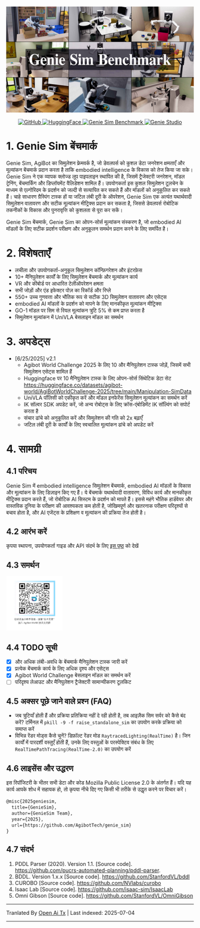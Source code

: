 ![image.png](https://raw.githubusercontent.com/AgibotTech/genie_sim/main/./docs/image.jpg)
<div align="center">
  <a href="https://github.com/AgibotTech/genie_sim">
    <img src="https://img.shields.io/badge/GitHub-grey?logo=GitHub" alt="GitHub">
  </a>
  <a href="https://huggingface.co/datasets/agibot-world/GenieSimAssets">
    <img src="https://img.shields.io/badge/HuggingFace-yellow?logo=HuggingFace" alt="HuggingFace">
  </a>
  <a href="https://agibot-world.com/sim-evaluation">
    <img src="https://img.shields.io/badge/Genie%20Sim%20Benchmark-blue?style=plastic" alt="Genie Sim Benchmark">
  </a>
  <a href="https://genie.agibot.com/en/geniestudio">
    <img src="https://img.shields.io/badge/Genie_Studio-green?style=flat" alt="Genie Studio">
  </a>
</div>

# 1. Genie Sim बेंचमार्क
Genie Sim, AgiBot का सिमुलेशन फ्रेमवर्क है, जो डेवलपर्स को कुशल डेटा जनरेशन क्षमताएँ और मूल्यांकन बेंचमार्क प्रदान करता है ताकि embodied intelligence के विकास को तेज किया जा सके। Genie Sim ने एक व्यापक क्लोज्ड लूप पाइपलाइन स्थापित की है, जिसमें ट्रैजेक्टरी जनरेशन, मॉडल ट्रेनिंग, बेंचमार्किंग और डिप्लॉयमेंट वैलिडेशन शामिल हैं। उपयोगकर्ता इस कुशल सिमुलेशन टूलचेन के माध्यम से एल्गोरिदम के प्रदर्शन को जल्दी से सत्यापित कर सकते हैं और मॉडलों को अनुकूलित कर सकते हैं। चाहे साधारण ग्रैस्पिंग टास्क हों या जटिल लंबी दूरी के ऑपरेशन, Genie Sim एक अत्यंत यथार्थवादी सिमुलेशन वातावरण और सटीक मूल्यांकन मीट्रिक्स प्रदान कर सकता है, जिससे डेवलपर्स रोबोटिक तकनीकों के विकास और पुनरावृत्ति को कुशलता से पूरा कर सकें।

Genie Sim बेंचमार्क, Genie Sim का ओपन-सोर्स मूल्यांकन संस्करण है, जो embodied AI मॉडलों के लिए सटीक प्रदर्शन परीक्षण और अनुकूलन समर्थन प्रदान करने के लिए समर्पित है।

# 2. विशेषताएँ
- लचीला और उपयोगकर्ता-अनुकूल सिमुलेशन कॉन्फ़िगरेशन और इंटरफ़ेस
- 10+ मैनिपुलेशन कार्यों के लिए सिमुलेशन बेंचमार्क और मूल्यांकन कार्य
- VR और कीबोर्ड पर आधारित टेलीऑपरेशन क्षमता
- सभी जोड़ों और एंड इफेक्टर पोज़ का रिकॉर्ड और रिप्ले
- 550+ उच्च गुणवत्ता और भौतिक रूप से सटीक 3D सिमुलेशन वातावरण और एसेट्स
- embodied AI मॉडलों के प्रदर्शन को मापने के लिए मानकीकृत मूल्यांकन मीट्रिक्स
- GO-1 मॉडल पर सिम से रियल मूल्यांकन त्रुटि 5% से कम प्राप्त करता है
- सिमुलेशन मूल्यांकन में UniVLA बेसलाइन मॉडल का समर्थन

# 3. अपडेट्स
- [6/25/2025] v2.1
  - Agibot World Challenge 2025 के लिए 10 और मैनिपुलेशन टास्क जोड़ें, जिसमें सभी सिमुलेशन एसेट्स शामिल हैं
  - Huggingface पर 10 मैनिपुलेशन टास्क के लिए ओपन-सोर्स सिंथेटिक डेटा सेट
  https://huggingface.co/datasets/agibot-world/AgiBotWorldChallenge-2025/tree/main/Manipulation-SimData
  - UniVLA पॉलिसी को एकीकृत करें और मॉडल इनफेरेंस सिमुलेशन मूल्यांकन का समर्थन करें
  - IK सॉल्वर SDK अपडेट करें, जो अन्य रोबोट्स के लिए क्रॉस-एंबोडिमेंट IK सॉल्विंग को सपोर्ट करता है
  - संचार ढांचे को अनुकूलित करें और सिमुलेशन की गति को 2x बढ़ाएँ
  - जटिल लंबी दूरी के कार्यों के लिए स्वचालित मूल्यांकन ढांचे को अपडेट करें

# 4. सामग्री

## 4.1 परिचय
Genie Sim में embodied intelligence सिमुलेशन बेंचमार्क, embodied AI मॉडलों के विकास और मूल्यांकन के लिए डिज़ाइन किए गए हैं। ये बेंचमार्क यथार्थवादी वातावरण, विविध कार्य और मानकीकृत मीट्रिक्स प्रदान करते हैं, जो रोबोटिक AI सिस्टम के प्रदर्शन को मापते हैं। इससे महंगे भौतिक हार्डवेयर और वास्तविक दुनिया के परीक्षण की आवश्यकता कम होती है, जोखिमपूर्ण और खतरनाक परीक्षण परिदृश्यों से बचाव होता है, और AI एजेंट्स के प्रशिक्षण व मूल्यांकन की प्रक्रिया तेज होती है।

## 4.2 आरंभ करें
कृपया स्थापना, उपयोगकर्ता गाइड और API संदर्भ के लिए [इस पृष्ठ](https://agibot-world.com/sim-evaluation/docs/#/v2) को देखें

## 4.3 समर्थन
<img src="https://raw.githubusercontent.com/AgibotTech/genie_sim/main/./docs/wechat.JPEG" width="30%"/>

## 4.4 TODO सूची
- [x] और अधिक लंबी-अवधि के बेंचमार्क मैनिपुलेशन टास्क जारी करें
- [x] प्रत्येक बेंचमार्क कार्य के लिए अधिक दृश्य और एसेट्स
- [x] Agibot World Challenge बेसलाइन मॉडल का समर्थन करें
- [ ] परिदृश्य लेआउट और मैनिपुलेशन ट्रैजेक्टरी सामान्यीकरण टूलकिट

## 4.5 अक्सर पूछे जाने वाले प्रश्न (FAQ)
- जब त्रुटियाँ होती हैं और प्रक्रिया प्रतिक्रिया नहीं दे रही होती है, तब आइज़ैक सिम सर्वर को कैसे बंद करें?
  टर्मिनल में `pkill -9 -f raise_standalone_sim` का उपयोग करके प्रक्रिया को समाप्त करें
- विभिन्न रेंडर मोड्स कैसे चुनें?
  डिफ़ॉल्ट रेंडर मोड `RaytracedLighting(RealTime)` है। जिन कार्यों में पारदर्शी वस्तुएँ होती हैं, उनके लिए वस्तुओं के परस्पेक्टिव संबंध के लिए `RealTimePathTracing(RealTime-2.0)` का उपयोग करें

## 4.6 लाइसेंस और उद्धरण
इस रिपॉजिटरी के भीतर सभी डेटा और कोड Mozilla Public License 2.0 के अंतर्गत हैं।
यदि यह कार्य आपके शोध में सहायक हो, तो कृपया नीचे दिए गए किसी भी तरीके से उद्धृत करने पर विचार करें।
```
@misc{2025geniesim,
  title={GenieSim},
  author={GenieSim Team},
  year={2025},
  url={https://github.com/AgibotTech/genie_sim}
}
```

## 4.7 संदर्भ
1. PDDL Parser (2020). Version 1.1. [Source code]. https://github.com/pucrs-automated-planning/pddl-parser.
2. BDDL. Version 1.x.x [Source code]. https://github.com/StanfordVL/bddl
3. CUROBO [Source code]. https://github.com/NVlabs/curobo
4. Isaac Lab [Source code]. https://github.com/isaac-sim/IsaacLab
5. Omni Gibson [Source code]. https://github.com/StanfordVL/OmniGibson



---


Tranlated By [Open Ai Tx](https://github.com/OpenAiTx/OpenAiTx) | Last indexed: 2025-07-04


---